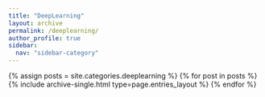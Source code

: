 ```yaml
---
title: "DeepLearning"
layout: archive
permalink: /deeplearning/
author_profile: true
sidebar:
  nav: "sidebar-category"
---
```



{% assign posts = site.categories.deeplearning %}
{% for post in posts %} {% include archive-single.html type=page.entries_layout %} {% endfor %}